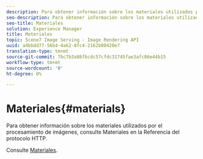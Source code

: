 ```yaml
---
description: Para obtener información sobre los materiales utilizados por el procesamiento de imágenes, consulte Materiales en la Referencia del protocolo HTTP.
seo-description: Para obtener información sobre los materiales utilizados por el procesamiento de imágenes, consulte Materiales en la Referencia del protocolo HTTP.
seo-title: Materiales
solution: Experience Manager
title: Materiales
topic: Scene7 Image Serving - Image Rendering API
uuid: a4bbdd77-56b4-4a62-8fc4-2162b00420e7
translation-type: tm+mt
source-git-commit: 7bc7b3a86fbcdc57cfdc31745fae3afc06e44b15
workflow-type: tm+mt
source-wordcount: '0'
ht-degree: 0%

---
```



# Materiales{#materials}

Para obtener información sobre los materiales utilizados por el procesamiento de imágenes, consulte Materiales en la Referencia del protocolo HTTP.

Consulte [Materiales](../../../../../ir-api/http-protocol/image-rendering-api-ref/c-ir-http-protocol-ref/c-ir-http-protocol-syntax-and-features/c-ir-http-materials/c-ir-http-materials.md#concept-45af2ab5694b4cfdadf1211ce3f5ed0f).
